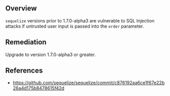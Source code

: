 ## Overview
`sequelize` versions prior to 1.7.0-alpha3 are vulnerable to SQL Injection attacks if untrusted user input is passed into the `order` parameter.

## Remediation
Upgrade to version 1.7.0-alpha3 or greater.

## References
- https://github.com/sequelize/sequelize/commit/c876192aa6ce1f67e22b26a4d175b8478615f42d

